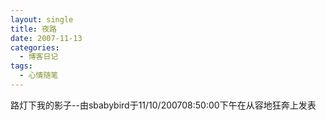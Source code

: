 ```yaml
---
layout: single
title: 夜路
date: 2007-11-13
categories:
  - 博客日记
tags:
  - 心情随笔
---
```


路灯下我的影子--由sbabybird于11/10/200708&#58;50&#58;00下午在从容地狂奔上发表

